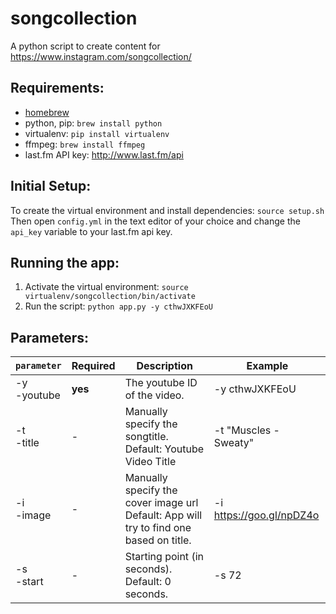 # songcollection
A python script to create content for https://www.instagram.com/songcollection/

## Requirements:
* [homebrew](http://brew.sh)
* python, pip: ```brew install python```
* virtualenv: ```pip install virtualenv```
* ffmpeg: ```brew install ffmpeg```
* last.fm API key: http://www.last.fm/api 

## Initial Setup:
To create the virtual environment and install dependencies: `source setup.sh` <br/>
Then open `config.yml` in the text editor of your choice and change the `api_key` variable to your last.fm api key.

## Running the app:
1. Activate the virtual environment: ```source virtualenv/songcollection/bin/activate```<br>
2. Run the script: ```python app.py -y cthwJXKFEoU```<br>

## Parameters:
|`parameter`|Required|Description|Example|
|-----------|--------|-----------|-------|
|-y <br>-youtube|**yes**|The youtube ID of the video.  |-y cthwJXKFEoU|
|-t <br>-title|-|Manually specify the songtitle. <br>Default: Youtube Video Title |-t "Muscles - Sweaty"|
|-i <br>-image|-|Manually specify the cover image url<br>Default: App will try to find one based on title.|-i https://goo.gl/npDZ4o|
|-s <br>-start|-|Starting point (in seconds).<br>Default: 0 seconds.|-s 72|
